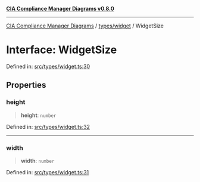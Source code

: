 [**CIA Compliance Manager Diagrams v0.8.0**](../../../README.md)

***

[CIA Compliance Manager Diagrams](../../../modules.md) / [types/widget](../README.md) / WidgetSize

# Interface: WidgetSize

Defined in: [src/types/widget.ts:30](https://github.com/Hack23/cia-compliance-manager/blob/cb6149c89796a3270553cf52dea8f2c5b402dd17/src/types/widget.ts#L30)

## Properties

### height

> **height**: `number`

Defined in: [src/types/widget.ts:32](https://github.com/Hack23/cia-compliance-manager/blob/cb6149c89796a3270553cf52dea8f2c5b402dd17/src/types/widget.ts#L32)

***

### width

> **width**: `number`

Defined in: [src/types/widget.ts:31](https://github.com/Hack23/cia-compliance-manager/blob/cb6149c89796a3270553cf52dea8f2c5b402dd17/src/types/widget.ts#L31)
